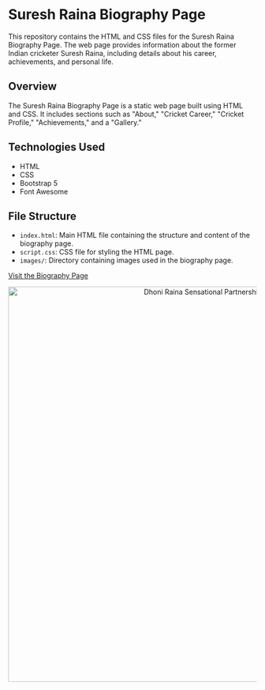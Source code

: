 # Suresh Raina Biography Page

This repository contains the HTML and CSS files for the Suresh Raina Biography Page. The web page provides information about the former Indian cricketer Suresh Raina, including details about his career, achievements, and personal life.

## Overview

The Suresh Raina Biography Page is a static web page built using HTML and CSS. It includes sections such as "About," "Cricket Career," "Cricket Profile," "Achievements," and a "Gallery."

## Technologies Used

- HTML
- CSS
- Bootstrap 5
- Font Awesome

## File Structure

- `index.html`: Main HTML file containing the structure and content of the biography page.
- `script.css`: CSS file for styling the HTML page.
- `images/`: Directory containing images used in the biography page.

[Visit the Biography Page](https://jacas6004.github.io/Suresh-Raina-Biography/)

<p align="center">
  <img src="https://github.com/Jacas6004/Suresh-Raina-Biography/assets/152630258/8c5cd06b-b86e-47fa-8504-564f2bbe35f8" alt="Dhoni Raina Sensational Partnership GIF" width="800">
</p>



